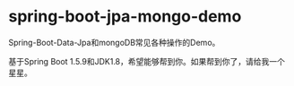 # spring-boot-jpa-mongo-demo
Spring-Boot-Data-Jpa和mongoDB常见各种操作的Demo。

基于Spring Boot 1.5.9和JDK1.8，希望能够帮到你。如果帮到你了，请给我一个星星。
